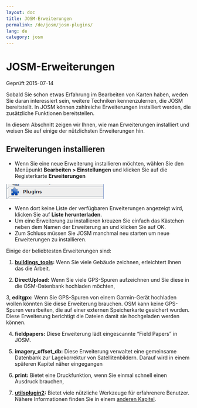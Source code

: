 ```yaml
---
layout: doc
title: JOSM-Erweiterungen
permalink: /de/josm/josm-plugins/
lang: de
category: josm
---
```


JOSM-Erweiterungen
============

Geprüft 2015-07-14  

Sobald Sie schon etwas Erfahrung im Bearbeiten von Karten haben, weden Sie daran interessiert sein, weitere Techniken kennenzulernen, die JOSM bereitstellt. In JOSM können zahlreiche Erweiterungen installiert werden, die zusätzliche Funktionen bereitstellen.  

In diesem Abschnitt zeigen wir Ihnen, wie man Erweiterungen installiert und weisen Sie auf einige der nützlichsten Erweiterungen hin.

Erweiterungen installieren
-------------------
- Wenn Sie eine neue Erweiterung installieren möchten, wählen Sie den Menüpunkt **Bearbeiten > Einstellungen** und klicken Sie auf die Registerkarte **Erweiterungen**  

![Plugins][]

- Wenn dort keine Liste der verfügbaren Erweiterungen angezeigt wird, klicken Sie auf **Liste herunterladen**.  
- Um eine Erweiterung zu installieren kreuzen Sie einfach das Kästchen neben dem Namen der Erweiterung an und klicken Sie auf OK.  
- Zum Schluss müssen Sie JOSM manchmal neu starten um neue Erweiterungen zu installieren.

Einige der beliebtesten Erweiterungen sind:

1. **[buildings_tools](/de/josm/josm-more-plugins/#the-buildings-tools-plugin):** Wenn Sie viele Gebäude zeichnen, erleichtert Ihnen das die Arbeit.  

2. **DirectUpload:** Wenn Sie viele GPS-Spuren aufzeichnen und Sie diese in die OSM-Datenbank hochladen möchten,   

3, **editgpx:** Wenn Sie GPS-Spuren von einem Garmin-Gerät hochladen wollen könnten Sie diese Erweiterung brauchen. OSM kann keine GPS-Spuren verarbeiten, die auf einer externen Speicherkarte gesichert wurden. Diese Erweiterung berichtigt die Dateien damit sie hochgeladen werden können.  

4. **fieldpapers:** Diese Erweiterung lädt eingescannte “Field Papers” in JOSM.  

5. **imagery_offset_db:** Diese Erweiterung verwaltet eine gemeinsame Datenbank zur Lagekorrektur von Satellitenbildern. Darauf wird in einem späteren Kapitel näher eingegangen  

6. **print:** Bietet eine Druckfunktion, wenn Sie einmal schnell einen Ausdruck brauchen,   

7. **[utilsplugin2](de/josm/josm-more-plugins/):** Bietet viele nützliche Werkzeuge für erfahrenere Benutzer. Nähere Informationen finden Sie in einem [anderen Kapitel](/de/josm/josm-more-plugins).

[Plugins]: /images/josm/josm-plugins_image00_plug-icon.png

